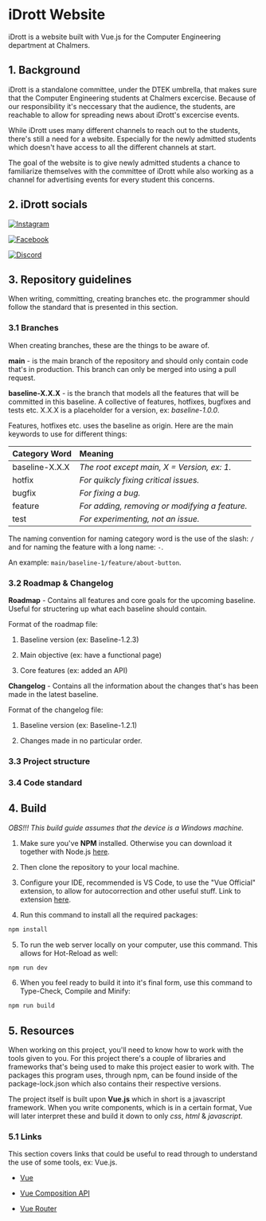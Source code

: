 # iDrott Website

iDrott is a website built with Vue.js for the Computer Engineering department at Chalmers.

## 1. Background

iDrott is a standalone committee, under the DTEK umbrella, that makes sure
that the Computer Engineering students at Chalmers excercise. Because of our
responsibility it's neccessary that the audience, the students, are reachable
to allow for spreading news about iDrott's excercise events.

While iDrott uses many different channels to reach out to the students, there's still a need for a website. Especially for the newly admitted students which doesn't have access to all the different channels at start.

The goal of the website is to give newly admitted students a chance to familiarize themselves with the committee of iDrott while also working as a channel for advertising events for every student this concerns.

## 2. iDrott socials

[![Instagram](https://img.shields.io/badge/-Instagram-purple?style=flat-square&logo=instagram&logoColor=white)](https://www.instagram.com/idrottdata/)

[![Facebook](https://img.shields.io/badge/-Facebook-blue?style=flat-square&logo=facebook&logoColor=white)](https://www.facebook.com/DatasIdrottsforeningIDrott)

[![Discord](https://img.shields.io/badge/-Discord-green?style=flat-square&logo=discord&logoColor=white)]()

## 3. Repository guidelines

When writing, committing, creating branches etc. the programmer should follow the standard that is presented in this section.

### 3.1 Branches

When creating branches, these are the things to be aware of.

**main** - is the main branch of the repository and should only contain code that's in production. This branch can only be merged into using a pull request.

**baseline-X.X.X** - is the branch that models all the features that will be committed in this baseline. A collective of features, hotfixes, bugfixes and tests etc. X.X.X is a placeholder for a version, ex: _baseline-1.0.0_.

Features, hotfixes etc. uses the baseline as origin. Here are the main keywords to use for different things:

| Category Word  | Meaning                                        |
| :------------- | :--------------------------------------------- |
| baseline-X.X.X | _The root except main, X = Version, ex: 1._    |
| hotfix         | _For quikcly fixing critical issues._          |
| bugfix         | _For fixing a bug._                            |
| feature        | _For adding, removing or modifying a feature._ |
| test           | _For experimenting, not an issue._             |

The naming convention for naming category word is the use of the slash: `/` and for naming the feature with a long name: `-`.

An example: `main/baseline-1/feature/about-button`.

### 3.2 Roadmap & Changelog

**Roadmap** - Contains all features and core goals for the upcoming baseline. Useful for structering up what each baseline should contain.

Format of the roadmap file:

1. Baseline version (ex: Baseline-1.2.3)

2. Main objective (ex: have a functional page)

3. Core features (ex: added an API)

**Changelog** - Contains all the information about the changes that's has been made in the latest baseline.

Format of the changelog file:

1. Baseline version (ex: Baseline-1.2.1)

2. Changes made in no particular order.

### 3.3 Project structure

### 3.4 Code standard

## 4. Build

_OBS!!! This build guide assumes that the device is a Windows machine._

1. Make sure you've **NPM** installed. Otherwise you can download it together with Node.js [here](https://nodejs.org/en/download/package-manager).

2. Then clone the repository to your local machine.

3. Configure your IDE, recommended is VS Code, to use the "Vue Official" extension, to allow for autocorrection and other useful stuff. Link to extension [here](https://marketplace.visualstudio.com/items?itemName=Vue.volar).

4. Run this command to install all the required packages:

```sh
npm install
```

5. To run the web server locally on your computer, use this command. This allows for Hot-Reload as well:

```sh
npm run dev
```

6. When you feel ready to build it into it's final form, use this command to Type-Check, Compile and Minify:

```sh
npm run build
```

## 5. Resources

When working on this project, you'll need to know how to work with the tools given to you. For this project there's a couple of libraries and frameworks that's being used to make this project easier to work with. The packages this program uses, through npm, can be found inside of the package-lock.json which also contains their respective versions.

The project itself is built upon **Vue.js** which in short is a javascript framework. When you write components, which is in a certain format, Vue will later interpret these and build it down to only _css_, _html_ & _javascript_.

### 5.1 Links

This section covers links that could be useful to read through to understand the use of some tools, ex: Vue.js.

- [Vue](https://vuejs.org/guide/introduction.html)

- [Vue Composition API](https://vuejs.org/guide/extras/composition-api-faq.html)

- [Vue Router](https://router.vuejs.org/guide/)
